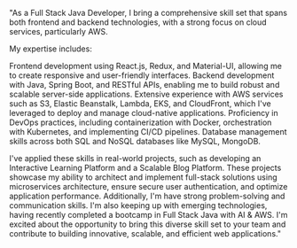 "As a Full Stack Java Developer, I bring a comprehensive skill set that spans both frontend and backend technologies, with a strong focus on cloud services, particularly AWS.

My expertise includes:

Frontend development using React.js, Redux, and Material-UI, allowing me to create responsive and user-friendly interfaces.
Backend development with Java, Spring Boot, and RESTful APIs, enabling me to build robust and scalable server-side applications.
Extensive experience with AWS services such as S3, Elastic Beanstalk, Lambda, EKS, and CloudFront, which I've leveraged to deploy and manage cloud-native applications.
Proficiency in DevOps practices, including containerization with Docker, orchestration with Kubernetes, and implementing CI/CD pipelines.
Database management skills across both SQL and NoSQL databases like MySQL, MongoDB.

I've applied these skills in real-world projects, such as developing an Interactive Learning Platform and a Scalable Blog Platform. These projects showcase my ability to architect and implement full-stack solutions using microservices architecture, ensure secure user authentication, and optimize application performance.
Additionally, I'm have strong problem-solving and communication skills. I'm also keeping up with emerging technologies, having recently completed a bootcamp in Full Stack Java with AI & AWS.
I'm excited about the opportunity to bring this diverse skill set to your team and contribute to building innovative, scalable, and efficient web applications."
